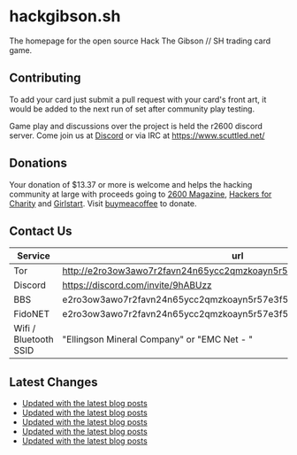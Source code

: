 # hackgibson.sh
The homepage for the open source Hack The Gibson // SH trading card game.


## Contributing

To add your card just submit a pull request with your card's front art, it would be added to the next run of set after community play testing.

Game play and discussions over the project is held the r2600 discord server. Come join us at [Discord](https://discord.com/invite/9hABUzz) or via IRC at https://www.scuttled.net/


## Donations

Your donation of $13.37 or more is welcome and helps the hacking community at large with proceeds going to [2600 Magazine](https://2600.com/), [Hackers for Charity](https://hackersforcharity.org) and [Girlstart](https://girlstart.org).  Visit [buymeacoffee](https://www.buymeacoffee.com/hackgibson.sh) to donate.


## Contact Us

Service | url
-|-
Tor | http://e2ro3ow3awo7r2favn24n65ycc2qmzkoayn5r57e3f56nvjwdcgg32ad.onion
Discord | https://discord.com/invite/9hABUzz
BBS | e2ro3ow3awo7r2favn24n65ycc2qmzkoayn5r57e3f56nvjwdcgg32ad.onion:23
FidoNET | e2ro3ow3awo7r2favn24n65ycc2qmzkoayn5r57e3f56nvjwdcgg32ad.onion:24554
Wifi / Bluetooth SSID | "Ellingson Mineral Company" or "EMC Net - <fidonet address>"

## Latest Changes
<!-- BLOG-POST-LIST:START -->
- [Updated with the latest blog posts](https://github.com/DFW2600/hackgibson.sh/commit/57fa26a8684547c7706ef961ca8756f143c310cb)
- [Updated with the latest blog posts](https://github.com/DFW2600/hackgibson.sh/commit/318d231e64a2fabfe1850d0b9199f30d6b78e84f)
- [Updated with the latest blog posts](https://github.com/DFW2600/hackgibson.sh/commit/113b9ac2dcce09c37bf4c5b7eaedd376eaf0af2c)
- [Updated with the latest blog posts](https://github.com/DFW2600/hackgibson.sh/commit/4dc16bb954f295cdf62cae69da7013da2279c8cd)
- [Updated with the latest blog posts](https://github.com/DFW2600/hackgibson.sh/commit/18b807c35a63f6c2a2cb56e0cede15f31edd013a)
<!-- BLOG-POST-LIST:END -->

